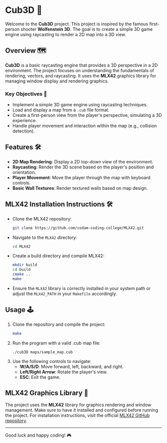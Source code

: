 # Cub3D 🚀

Welcome to the **Cub3D** project. This project is inspired by the famous first-person shooter **Wolfenstein 3D**. The goal is to create a simple 3D game engine using raycasting to render a 2D map into a 3D view.

## Overview 🗺️

**Cub3D** is a basic raycasting engine that provides a 3D perspective in a 2D environment. The project focuses on understanding the fundamentals of rendering, vectors, and raycasting. It uses the **MLX42** graphics library for managing window display and rendering graphics.

### Key Objectives 🎯
- Implement a simple 3D game engine using raycasting techniques.
- Load and display a map from a `.cub` file format.
- Create a first-person view from the player's perspective, simulating a 3D experience.
- Handle player movement and interaction within the map (e.g., collision detection).

## Features 🛠️

- **2D Map Rendering**: Display a 2D top-down view of the environment.
- **Raycasting**: Render the 3D scene based on the player's position and orientation.
- **Player Movement**: Move the player through the map with keyboard controls.
- **Basic Wall Textures**: Render textured walls based on map design.

## MLX42 Installation Instructions 🛠️

   - Clone the MLX42 repository:
     ```bash
     git clone https://github.com/codam-coding-college/MLX42.git
     ```
   - Navigate to the `MLX42` directory:
     ```bash
     cd MLX42
     ```
   - Create a build directory and compile MLX42:
     ```bash
     mkdir build
     cd build
     cmake ..
     make
     ```
   - Ensure the `MLX42` library is correctly installed in your system path or adjust the `MLX42_PATH` in your `Makefile` accordingly.
 
## Usage 🕹️

1. Clone the repository and compile the project:
   ```bash
   make

2. Run the program with a valid .cub map file:
   ```bash
   ./cub3D maps/sample_map.cub

2. Use the following controls to navigate:
    - **W/A/S/D**: Move forward, left, backward, and right.
    - **Left/Right Arrow**: Rotate the player's view.
    - **ESC**: Exit the game.

## MLX42 Graphics Library 🎨

The project uses the **MLX42** library for graphics rendering and window management.
Make sure to have it installed and configured before running the project.
For installation instructions, visit the official [MLX42 GitHub repository](https://github.com/codam-coding-college/MLX42).

---

Good luck and happy coding! 🎮



